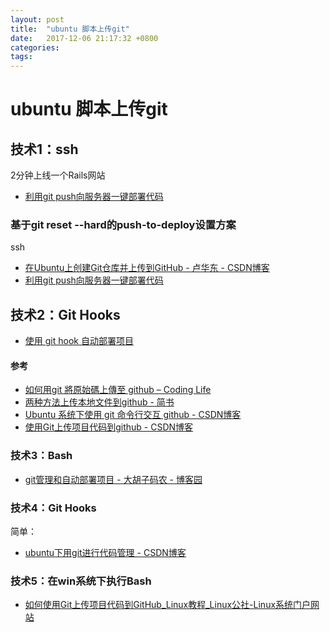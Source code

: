 ```yaml
---
layout: post
title:  "ubuntu 脚本上传git"
date:   2017-12-06 21:17:32 +0800
categories:  
tags: 
---
```


# ubuntu 脚本上传git #



## 技术1：ssh ##
2分钟上线一个Rails网站  
* [利用git push向服务器一键部署代码](https://zhuanlan.zhihu.com/p/19757507)


### 基于git reset --hard的push-to-deploy设置方案 ###
ssh
* [在Ubuntu上创建Git仓库并上传到GitHub - 卢华东 - CSDN博客](http://blog.csdn.net/lu_embedded/article/details/70043955)
* [利用git push向服务器一键部署代码](https://zhuanlan.zhihu.com/p/19757507)


## 技术2：Git Hooks ##
* [使用 git hook 自动部署项目](https://www.fengzifz.com/2016/09/28/git-hook/)



#### 参考 ####

* [如何用git 將原始碼上傳至 github – Coding Life](http://coding.memory-forest.com/如何用git-將原始碼上傳至-github.html)
* [两种方法上传本地文件到github - 简书](http://www.jianshu.com/p/c70ca3a02087)
* [Ubuntu 系统下使用 git 命令行交互 github - CSDN博客](http://blog.csdn.net/houchaoqun_xmu/article/details/78400145)
* [使用Git上传项目代码到github - CSDN博客](http://blog.csdn.net/top_code/article/details/50241999)



### 技术3：Bash ###

* [git管理和自动部署项目 - 大胡子码农 - 博客园](http://www.cnblogs.com/stackflow/p/4039242.html)


### 技术4：Git Hooks ###

简单： 

* [ubuntu下用git进行代码管理 - CSDN博客](http://blog.csdn.net/qq_30159351/article/details/53034361)



### 技术5：在win系统下执行Bash ###

* [如何使用Git上传项目代码到GitHub_Linux教程_Linux公社-Linux系统门户网站](http://www.linuxidc.com/Linux/2015-08/121007.htm)
